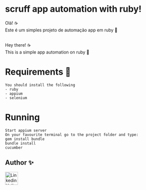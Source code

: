 # scruff app automation with ruby! 

Olá! ☕️<br>
Este é um simples projeto de automação app em ruby 🎉 <br>

<br>
Hey there! ☕️<br>
This is a simple app automation on ruby 🎉


# Requirements 📜
    You should install the following 
    - ruby
    - appium
    - selenium


# Running
    Start appium server
    On your favourite terminal go to the project folder and type:
    gem install bundle
    bundle install
    cucumber



## Author ✨
<body>
<a href="https://www.linkedin.com/in/castrohelio/"><img src="https://img.shields.io/badge/LinkedIn-0077B5?style=for-the-badge&logo=linkedin&logoColor=white"" alt="Linkedin Helio" style="width:42px;height:42px;"></a>
<br>
</body>



